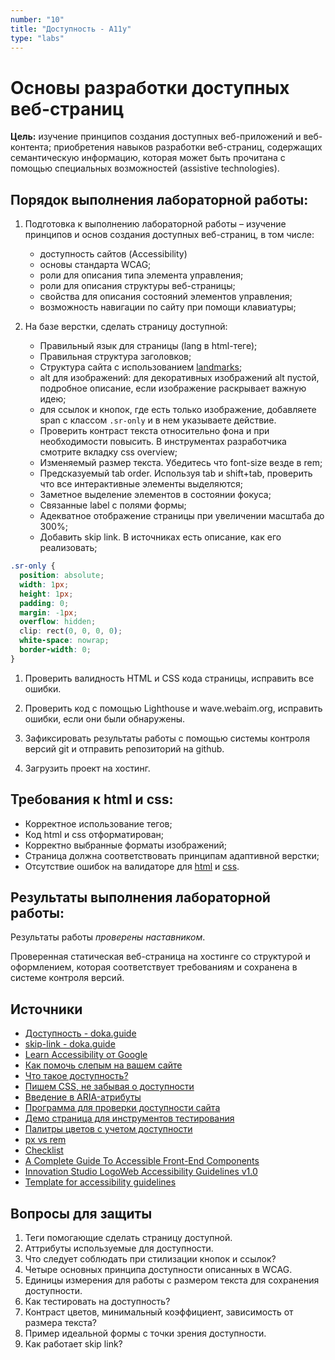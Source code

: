 ```yaml
---
number: "10"
title: "Доступность - A11y"
type: "labs"
---
```


# Основы разработки доступных веб-страниц

**Цель:** изучение принципов создания доступных веб-приложений и веб-контента; приобретения навыков разработки веб-страниц, содержащих семантическую информацию, которая может быть прочитана с помощью специальных возможностей (assistive technologies).

## Порядок выполнения лабораторной работы:

1. Подготовка к выполнению лабораторной работы – изучение принципов и основ создания доступных веб-страниц, в том числе:

   - доступность сайтов (Accessibility)
   - основы стандарта WCAG;
   - роли для описания типа элемента управления;
   - роли для описания структуры веб-страницы;
   - свойства для описания состояний элементов управления;
   - возможность навигации по сайту при помощи клавиатуры;

1. На базе верстки, сделать страницу доступной:

   - Правильный язык для страницы (lang в html-теге);
   - Правильная структура заголовков;
   - Структура сайта с использованием [landmarks](https://www.w3.org/WAI/ARIA/apg/patterns/landmarks/examples/HTML5.html);
   - alt для изображений: для декоративных изображений alt пустой, подробное описание, если изображение раскрывает важную идею;
   - для ссылок и кнопок, где есть только изображение, добавляете span с классом `.sr-only` и в нем указываете действие.
   - Проверить контраст текста относительно фона и при необходимости повысить. В инструментах разработчика смотрите вкладку css overview;
   - Изменяемый размер текста. Убедитесь что font-size везде в rem;
   - Предсказуемый tab order. Используя tab и shift+tab, проверить что все интерактивные элементы выделяются;
   - Заметное выделение элементов в состоянии фокуса;
   - Связанные label с полями формы;
   - Адекватное отображение страницы при увеличении масштаба до 300%;
   - Добавить skip link. В источниках есть описание, как его реализовать;

```css
.sr-only {
  position: absolute;
  width: 1px;
  height: 1px;
  padding: 0;
  margin: -1px;
  overflow: hidden;
  clip: rect(0, 0, 0, 0);
  white-space: nowrap;
  border-width: 0;
}
```

1. Проверить валидность HTML и CSS кода страницы, исправить все ошибки.

1. Проверить код с помощью Lighthouse и wave.webaim.org, исправить ошибки, если они были обнаружены.

1. Зафиксировать результаты работы с помощью системы контроля версий git и отправить репозиторий на github.
1. Загрузить проект на хостинг.

## Требования к html и css:

- Корректное использование тегов;
- Код html и css отформатирован;
- Корректно выбранные форматы изображений;
- Страница должна соответствовать принципам адаптивной верстки;
- Отсутствие ошибок на валидаторе для [html](https://validator.w3.org/) и [css](https://jigsaw.w3.org/css-validator/).

## Результаты выполнения лабораторной работы:

Результаты работы _проверены наставником_.

Проверенная статическая веб-страница на хостинге со структурой и оформлением, которая соответствует требованиям и сохранена в системе контроля версий.

## Источники

- [Доступность - doka.guide](https://doka.guide/a11y/)
- [skip-link - doka.guide](https://doka.guide/a11y/skip-link/)
- [Learn Accessibility от Google](https://web.dev/learn/accessibility/)
- [Как помочь слепым на вашем сайте](https://weblind.ru)
- [Что такое доступность?](https://developer.mozilla.org/ru/docs/Learn/Доступность/What_is_accessibility)
- [Пишем CSS, не забывая о доступности](https://medium.com/@ABatickaya/думая-о-доступности-пишем-css-9032d7b64fb2)
- [Введение в ARIA-атрибуты](https://thecode.media/aria/)
- [Программа для проверки доступности сайта](https://accessibilityinsights.io/en/downloads)
- [Демо страница для инструментов тестирования](https://microsoftedge.github.io/Demos/devtools-a11y-testing/)
- [Палитры цветов с учетом доступности](http://colorsafe.co/)
- [px vs rem](https://www.joshwcomeau.com/css/surprising-truth-about-pixels-and-accessibility/)
- [Checklist](https://www.a11yproject.com/checklist/)
- [A Complete Guide To Accessible Front-End Components](https://www.smashingmagazine.com/2021/03/complete-guide-accessible-front-end-components/)
- [Innovation Studio LogoWeb Accessibility Guidelines v1.0](http://web-accessibility.carnegiemuseums.org/)
- [Template for accessibility guidelines](https://www.htmhell.dev/adventcalendar/2023/10/)

## Вопросы для защиты

1. Теги помогающие сделать страницу доступной.
1. Аттрибуты используемые для доступности.
1. Что следует соблюдать при стилизации кнопок и ссылок?
1. Четыре основных принципа доступности описанных в WCAG.
1. Единицы измерения для работы с размером текста для сохранения доступности.
1. Как тестировать на доступность?
1. Контраст цветов, минимальный коэффициент, зависимость от размера текста?
1. Пример идеальной формы с точки зрения доступности.
1. Как работает skip link?
